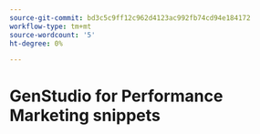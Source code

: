 ```yaml
---
source-git-commit: bd3c5c9ff12c962d4123ac992fb74cd94e184172
workflow-type: tm+mt
source-wordcount: '5'
ht-degree: 0%

---
```

# GenStudio for Performance Marketing snippets

